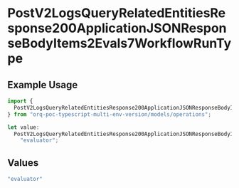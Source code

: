 # PostV2LogsQueryRelatedEntitiesResponse200ApplicationJSONResponseBodyItems2Evals7WorkflowRunType

## Example Usage

```typescript
import {
  PostV2LogsQueryRelatedEntitiesResponse200ApplicationJSONResponseBodyItems2Evals7WorkflowRunType,
} from "orq-poc-typescript-multi-env-version/models/operations";

let value:
  PostV2LogsQueryRelatedEntitiesResponse200ApplicationJSONResponseBodyItems2Evals7WorkflowRunType =
    "evaluator";
```

## Values

```typescript
"evaluator"
```